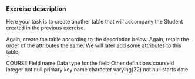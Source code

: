 ### Exercise description
Here your task is to create another table that will accompany the Student created in the previous exercise.

Again, create the table according to the description below. Again, retain the order of the attributes the same. We will later add some attributes to this table. 

COURSE
Field name	Data type for the field	Other definitions
courseid	integer	not null primary key
name	character varying(32)	not null
starts	date	
